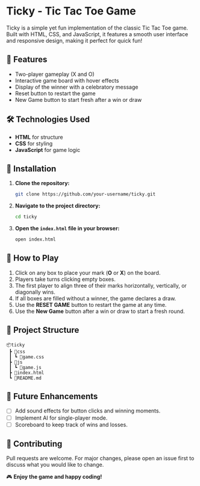 # Ticky - Tic Tac Toe Game

Ticky is a simple yet fun implementation of the classic Tic Tac Toe game. Built with HTML, CSS, and JavaScript, it features a smooth user interface and responsive design, making it perfect for quick fun!

## 🎯 Features

* Two-player gameplay (X and O)
* Interactive game board with hover effects
* Display of the winner with a celebratory message
* Reset button to restart the game
* New Game button to start fresh after a win or draw

## 🛠️ Technologies Used

* **HTML** for structure
* **CSS** for styling
* **JavaScript** for game logic

## 🚀 Installation

1. **Clone the repository:**

   ```sh
   git clone https://github.com/your-username/ticky.git
   ```
2. **Navigate to the project directory:**

   ```sh
   cd ticky
   ```
3. **Open the `index.html` file in your browser:**

   ```sh
   open index.html
   ```

## 🎲 How to Play

1. Click on any box to place your mark (**O** or **X**) on the board.
2. Players take turns clicking empty boxes.
3. The first player to align three of their marks horizontally, vertically, or diagonally wins.
4. If all boxes are filled without a winner, the game declares a draw.
5. Use the **RESET GAME** button to restart the game at any time.
6. Use the **New Game** button after a win or draw to start a fresh round.

## 📁 Project Structure

```
📦ticky
 ┣ 📂css
 ┃ ┗ 📜game.css
 ┣ 📂js
 ┃ ┗ 📜game.js
 ┣ 📜index.html
 ┗ 📜README.md
```

## 🌟 Future Enhancements

* [ ] Add sound effects for button clicks and winning moments.
* [ ] Implement AI for single-player mode.
* [ ] Scoreboard to keep track of wins and losses.

## 🤝 Contributing

Pull requests are welcome. For major changes, please open an issue first to discuss what you would like to change.


🎮 **Enjoy the game and happy coding!**
